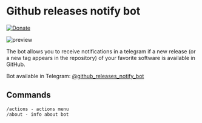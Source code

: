 # Github releases notify bot
[![Donate](https://img.shields.io/badge/Donate-PayPal-green.svg)](https://www.paypal.com/cgi-bin/webscr?cmd=_s-xclick&hosted_button_id=CJ9JG8XQEZBRC&source=url)

![preview](https://user-images.githubusercontent.com/4976306/30619440-156248a2-9da8-11e7-9bea-202664b8f329.png)

The bot allows you to receive notifications in a telegram if a new release (or a new tag appears in the repository) of your favorite software is available in GitHub.

Bot available in Telegram: [@github_releases_notify_bot](https://telegram.me/github_releases_notify_bot)

## Commands
```
/actions - actions menu
/about - info about bot
```

